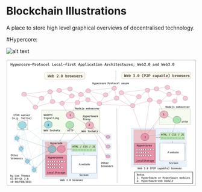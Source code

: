 # Blockchain Illustrations

A place to store high level graphical overviews of decentralised technology.

#Hypercore:


![alt text](https://github.com/4c656554/BlockchainIllustrations/Hypercore/blob/2021-02-06-1534-v0-HypercoreAppsLo.png?raw=true)


![Alt text](https://github.com/4c656554/BlockchainIllustrations/blob/master/Hypercore/2021-02-06-1534-v0-HypercoreAppsLo.png?raw=true "Title")
